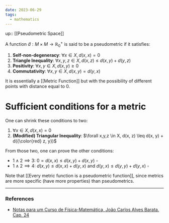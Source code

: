 ```yaml
---
date: 2023-06-29
tags:
  - mathematics
---
```

up:: [[Pseudometric Space]]

A function $\tilde{d}: M \times M \to \mathbb{R}^+_0$ is said to be a pseudometric if it satisfies:
1. **Self-non-degeneracy**: $\forall x \in X, d(x,x) = 0$
2. **Triangle Inequality**: $\forall x,y,z \in X, d(x, z) \leq d(x, y) + d(y, z)$
3. **Positivity**: $\forall x, y \in X, d(x,y) \geq 0$
4. **Commutativity**: $\forall x,y \in X, d(x,y) = d(y,x)$

It is essentially a [[Metric Function]] but with the possibility of different points with distance equal to $0$. 

# Sufficient conditions for a metric
One can shrink these conditions to two:
1. $\forall x \in X, d(x,x) = 0$
2. **(Modified) Triangular Inequality**: $\forall x,y,z \in X, d(x, z) \leq d(x, y) + d({\color{red} z, y})$

From those two, one can prove the other conditions:
- $1 \land 2 \implies 3$: $0 = d(x,x) \leq d(x,y) + d(x,y) \,\, \square$
- $1 \land 2 \implies 4$: $d(x,y) \leq d(x,x) + d(y,x)$ and $d(y,x) \leq d(y,y) + d(y,x) \,\,\square$ 

Note that [[Every metric function is a pseudometric function]], since metrics are more specific (have more properties) than pseudometrics.

---
### References
- [Notas para um Curso de Física-Matemática, João Carlos Alves Barata. Cap. 24](http://denebola.if.usp.br/~jbarata/Notas_de_aula/arquivos/nc-cap24.pdf) 